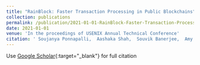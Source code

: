 ```yaml
---
title: "RainBlock: Faster Transaction Processing in Public Blockchains"
collection: publications
permalink: /publication/2021-01-01-RainBlock-Faster-Transaction-Processing-in-Public-Blockchains
date: 2021-01-01
venue: 'In the proceedings of USENIX Annual Technical Conference'
citation: ' Soujanya Ponnapalli,  Aashaka Shah,  Souvik Banerjee,  Amy Tai,  Malkhi Dahlia,  Vijay Chidambaram,  Michael Wei, &quot;RainBlock: Faster Transaction Processing in Public Blockchains.&quot; In the proceedings of USENIX Annual Technical Conference, 2021.'
---
```

Use [Google Scholar](https://scholar.google.com/scholar?q=RainBlock:+Faster+Transaction+Processing+in+Public+Blockchains){:target="_blank"} for full citation